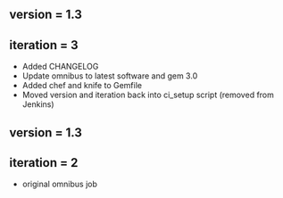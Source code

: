 ## version   = 1.3
## iteration = 3

* Added CHANGELOG
* Update omnibus to latest software and gem 3.0
* Added chef and knife to Gemfile
* Moved version and iteration back into ci_setup script (removed from Jenkins) 

## version   = 1.3
## iteration = 2 

* original omnibus job

